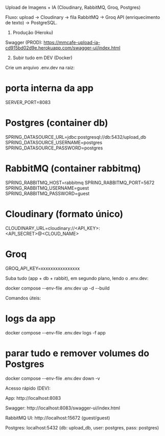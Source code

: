 Upload de Imagens + IA (Cloudinary, RabbitMQ, Groq, Postgres)

Fluxo: upload → Cloudinary → fila RabbitMQ → Groq API (enriquecimento de texto) → PostgreSQL.

1) Produção (Heroku)

Swagger (PROD):
https://mmcafe-upload-ia-cd915bd02d9e.herokuapp.com/swagger-ui/index.html

2) Subir tudo em DEV (Docker)

Crie um arquivo .env.dev na raiz:

# porta interna da app
SERVER_PORT=8083

# Postgres (container db)
SPRING_DATASOURCE_URL=jdbc:postgresql://db:5432/upload_db
SPRING_DATASOURCE_USERNAME=postgres
SPRING_DATASOURCE_PASSWORD=postgres

# RabbitMQ (container rabbitmq)
SPRING_RABBITMQ_HOST=rabbitmq
SPRING_RABBITMQ_PORT=5672
SPRING_RABBITMQ_USERNAME=guest
SPRING_RABBITMQ_PASSWORD=guest

# Cloudinary (formato único)
CLOUDINARY_URL=cloudinary://<API_KEY>:<API_SECRET>@<CLOUD_NAME>

# Groq
GROQ_API_KEY=xxxxxxxxxxxxxxxx


Suba tudo (app + db + rabbit), em segundo plano, lendo o .env.dev:

docker compose --env-file .env.dev up -d --build


Comandos úteis:

# logs da app
docker compose --env-file .env.dev logs -f app

# parar tudo e remover volumes do Postgres
docker compose --env-file .env.dev down -v


Acesso rápido (DEV):

App: http://localhost:8083

Swagger: http://localhost:8083/swagger-ui/index.html

RabbitMQ UI: http://localhost:15672
(guest/guest)

Postgres: localhost:5432 (db: upload_db, user: postgres, pass: postgres)
